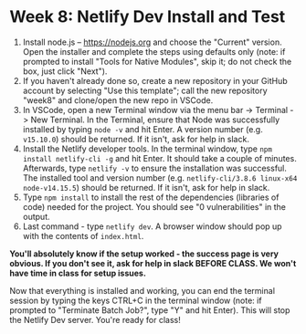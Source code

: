 # Week 8: Netlify Dev Install and Test

1. Install node.js – https://nodejs.org and choose the "Current" version. Open the installer and complete the steps using defaults only (note: if prompted to install "Tools for Native Modules", skip it; do not check the box, just click "Next").
1. If you haven't already done so, create a new repository in your GitHub account by selecting "Use this template"; call the new repository "week8" and clone/open the new repo in VSCode.
1. In VSCode, open a new Terminal window via the menu bar -> Terminal -> New Terminal. In the Terminal, ensure that Node was successfully installed by typing `node -v` and hit Enter. A version number (e.g. `v15.10.0`) should be returned.  If it isn't, ask for help in slack.
1. Install the Netlify developer tools. In the terminal window, type `npm install netlify-cli -g` and hit Enter. It should take a couple of minutes. Afterwards, type `netlify -v` to ensure the installation was successful.  The installed tool and version number (e.g. `netlify-cli/3.8.6 linux-x64 node-v14.15.5`) should be returned.  If it isn't, ask for help in slack.
1. Type `npm install` to install the rest of the dependencies (libraries of code) needed for the project.  You should see "0 vulnerabilities" in the output.
1. Last command - type `netlify dev`. A browser window should pop up with the contents of `index.html`.

**You'll absolutely know if the setup worked - the success page is very obvious. If you don't see it, ask for help in slack BEFORE CLASS. We won't have time in class for setup issues.**

Now that everything is installed and working, you can end the terminal session by typing the keys CTRL+C in the terminal window (note: if prompted to "Terminate Batch Job?", type "Y" and hit Enter).  This will stop the Netlify Dev server.  You're ready for class!
